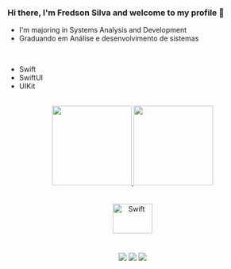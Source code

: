 ### Hi there, I'm Fredson Silva and welcome to my profile 👋

- I'm majoring in Systems Analysis and Development
- Graduando em Análise e desenvolvimento de sistemas

 <br>

- Swift
- SwiftUI
- UIKit

<br>

<div align="center">
 <a href="https://github.com/silvafredson">
 <img height="160em" src="https://github-readme-stats.vercel.app/api?username=silvafredson&show_icons=true&theme=tokyonight&include_all_commits=true&count_private=true"/>
 <img height="160em" src="https://github-readme-stats.vercel.app/api/top-langs/?username=silvafredson&layout=compact&langs_count=6&theme=tokyonight"/>
</div>
 
 <br>
  
<div align="center" style="display: inline_block"><br>
 <img align="center" alt="Swift" height="60" width="80" src="https://cdn.jsdelivr.net/gh/devicons/devicon/icons/swift/swift-original.svg">
 <!--<img align="center" alt="Flutter" height="60" width="80" src="https://cdn.jsdelivr.net/gh/devicons/devicon/icons/flutter/flutter-original.svg">-->
 <!--<img align="center" alt="JAVA" height="60" width="80" src="https://cdn.jsdelivr.net/gh/devicons/devicon/icons/java/java-original.svg">-->
 <!--<img align="center" alt="Spring" height="60" width="80" src="https://cdn.jsdelivr.net/gh/devicons/devicon/icons/spring/spring-original.svg">-->
 <!--<img align="center" alt="HTML" height="60" width="80" src="https://raw.githubusercontent.com/devicons/devicon/master/icons/html5/html5-original.svg">-->
 <!--<img align="center" alt="CSS" height="60" width="80" src="https://raw.githubusercontent.com/devicons/devicon/master/icons/css3/css3-original.svg">-->
 <!--<img align="center" alt="Js" height="60" width="80" src="https://cdn.jsdelivr.net/gh/devicons/devicon/icons/javascript/javascript-plain.svg">-->
 
   
</div> 
  
 #
  
 <div align="center">
  <a href = "mailto:silva.fredson@hotmail.com"><img src="https://img.shields.io/badge/Microsoft_Outlook-0078D4?style=for-the-badge&logo=microsoft-outlook&logoColor=white"></a>
  <a href = "mailto:fredsonlpsilva@gmail.com"><img src="https://img.shields.io/badge/Gmail-D14836?style=for-the-badge&logo=gmail&logoColor=white"></a>
  <a href="https://www.linkedin.com/in/fredson-silva-4082041aa/" target="_blank"><img src="https://img.shields.io/badge/LinkedIn-0077B5?style=for-the-badge&logo=linkedin&logoColor=white](https://img.shields.io/badge/LinkedIn-0077B5?style=for-the-badge&logo=linkedin&logoColor=white" target="_blank"></a> 
 
</div>
